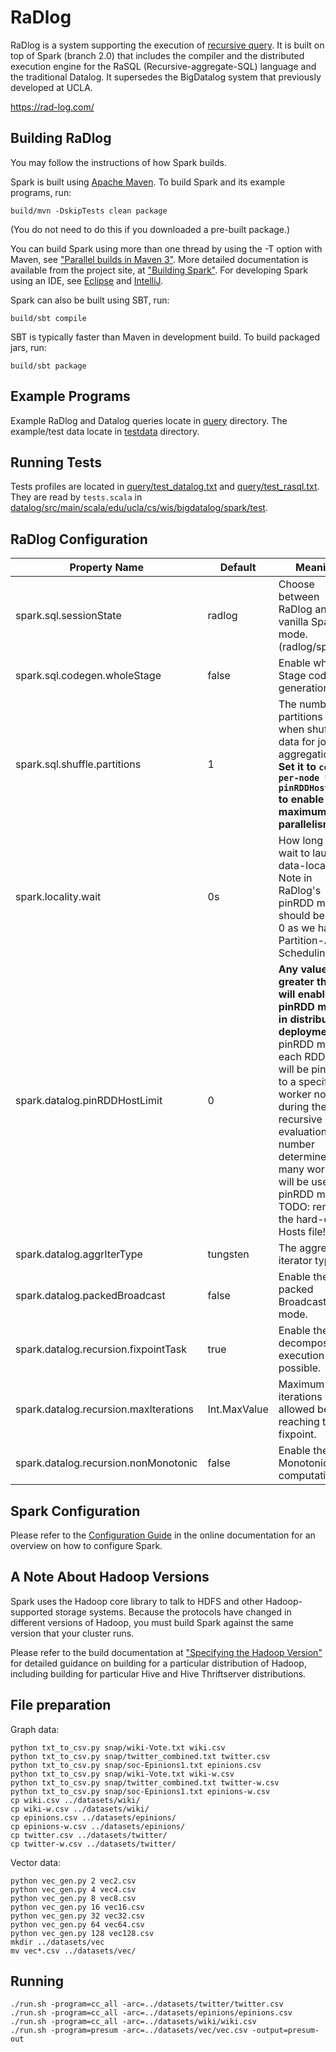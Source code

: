 # RaDlog

RaDlog is a system supporting the execution of [recursive query](https://en.wikipedia.org/wiki/Hierarchical_and_recursive_queries_in_SQL).
It is built on top of Spark (branch 2.0) that includes the compiler
and the distributed execution engine for the RaSQL (Recursive-aggregate-SQL)
language and the traditional Datalog. It supersedes the BigDatalog system
that previously developed at UCLA.

<https://rad-log.com/>

## Building RaDlog

You may follow the instructions of how Spark builds.

Spark is built using [Apache Maven](http://maven.apache.org/).
To build Spark and its example programs, run:

    build/mvn -DskipTests clean package

(You do not need to do this if you downloaded a pre-built package.)

You can build Spark using more than one thread by using the -T option with Maven, see ["Parallel builds in Maven 3"](https://cwiki.apache.org/confluence/display/MAVEN/Parallel+builds+in+Maven+3).
More detailed documentation is available from the project site, at
["Building Spark"](http://spark.apache.org/docs/latest/building-spark.html).
For developing Spark using an IDE, see [Eclipse](https://cwiki.apache.org/confluence/display/SPARK/Useful+Developer+Tools#UsefulDeveloperTools-Eclipse)
and [IntelliJ](https://cwiki.apache.org/confluence/display/SPARK/Useful+Developer+Tools#UsefulDeveloperTools-IntelliJ).

Spark can also be built using SBT, run:

    build/sbt compile

SBT is typically faster than Maven in development build.
To build packaged jars, run:

    build/sbt package
     
## Example Programs

Example RaDlog and Datalog queries locate in [query](query) directory.
The example/test data locate in [testdata](testdata) directory.

## Running Tests

Tests profiles are located in [query/test_datalog.txt](query/test_datalog.txt) and [query/test_rasql.txt](query/test_rasql.txt). They are read by `tests.scala` in [datalog/src/main/scala/edu/ucla/cs/wis/bigdatalog/spark/test](datalog/src/main/scala/edu/ucla/cs/wis/bigdatalog/spark/test).

## RaDlog Configuration

Property Name | Default | Meaning
------------- | -------------| -------------
spark.sql.sessionState|radlog|Choose between RaDlog and vanilla Spark mode. (radlog/spark)
spark.sql.codegen.wholeStage|false|Enable whole Stage code generation.
spark.sql.shuffle.partitions|1|The number of partitions to use when shuffling data for joins or aggregations. **Set it to `cores-per-node * pinRDDHostLimit` to enable the maximum parallelism.**
spark.locality.wait|0s|How long to wait to launch a data-local task. Note in RaDlog's pinRDD mode, it should be set to 0 as we have Partition-Aware Scheduling.
spark.datalog.pinRDDHostLimit|0|**Any value greater than 0 will enable the pinRDD mode in distributed deployment.** In pinRDD mode, each RDD split will be pinned to a specific worker node during the recursive evaluation. This number determines how many workers will be used in pinRDD mode. TODO: remove the hard-coded Hosts file!!!
spark.datalog.aggrIterType|tungsten|The aggregate iterator type.
spark.datalog.packedBroadcast|false|Enable the packed Broadcast mode.
spark.datalog.recursion.fixpointTask|true|Enable the decomposed execution when possible.
spark.datalog.recursion.maxIterations|Int.MaxValue|Maximum iterations allowed before reaching the fixpoint.
spark.datalog.recursion.nonMonotonic|false|Enable the non-Monotonic computation.

## Spark Configuration

Please refer to the [Configuration Guide](http://spark.apache.org/docs/latest/configuration.html)
in the online documentation for an overview on how to configure Spark.

## A Note About Hadoop Versions

Spark uses the Hadoop core library to talk to HDFS and other Hadoop-supported
storage systems. Because the protocols have changed in different versions of
Hadoop, you must build Spark against the same version that your cluster runs.

Please refer to the build documentation at
["Specifying the Hadoop Version"](http://spark.apache.org/docs/latest/building-spark.html#specifying-the-hadoop-version)
for detailed guidance on building for a particular distribution of Hadoop, including
building for particular Hive and Hive Thriftserver distributions.

## File preparation

Graph data:

```
python txt_to_csv.py snap/wiki-Vote.txt wiki.csv
python txt_to_csv.py snap/twitter_combined.txt twitter.csv
python txt_to_csv.py snap/soc-Epinions1.txt epinions.csv
python txt_to_csv.py snap/wiki-Vote.txt wiki-w.csv
python txt_to_csv.py snap/twitter_combined.txt twitter-w.csv
python txt_to_csv.py snap/soc-Epinions1.txt epinions-w.csv
cp wiki.csv ../datasets/wiki/
cp wiki-w.csv ../datasets/wiki/
cp epinions.csv ../datasets/epinions/
cp epinions-w.csv ../datasets/epinions/
cp twitter.csv ../datasets/twitter/
cp twitter-w.csv ../datasets/twitter/
```

Vector data:

```
python vec_gen.py 2 vec2.csv
python vec_gen.py 4 vec4.csv
python vec_gen.py 8 vec8.csv
python vec_gen.py 16 vec16.csv
python vec_gen.py 32 vec32.csv
python vec_gen.py 64 vec64.csv
python vec_gen.py 128 vec128.csv
mkdir ../datasets/vec
mv vec*.csv ../datasets/vec/
```


## Running

```
./run.sh -program=cc_all -arc=../datasets/twitter/twitter.csv
./run.sh -program=cc_all -arc=../datasets/epinions/epinions.csv
./run.sh -program=cc_all -arc=../datasets/wiki/wiki.csv
./run.sh -program=presum -arc=../datasets/vec/vec.csv -output=presum-out
```